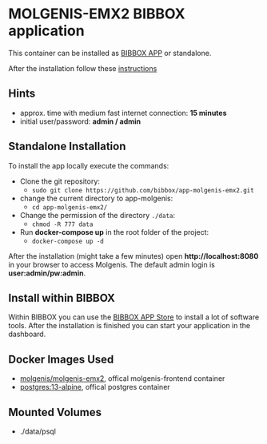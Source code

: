 # MOLGENIS-EMX2 BIBBOX application

This container can be installed as [BIBBOX APP](http://bibbox.readthedocs.io/en/latest/admin-documentation/ "BIBBOX App Store") or standalone.
 
After the installation follow these [instructions](INSTALL-APP.md)

## Hints
* approx. time with medium fast internet connection: **15 minutes**
* initial user/password: **admin / admin**

## Standalone Installation

To install the app locally execute the commands:
* Clone the git repository: 
  * `sudo git clone https://github.com/bibbox/app-molgenis-emx2.git`
* change the current directory to app-molgenis: 
  * `cd app-molgenis-emx2/` 
* Change the permission of the directory `./data`: 
  * `chmod -R 777 data`
* Run **docker-compose up** in the root folder of the project: 
  * `docker-compose up -d`
 
After the installation (might take a few minutes) open **http://localhost:8080** in your browser to access Molgenis.
The default admin login is **user:admin/pw:admin**.

## Install within BIBBOX

Within BIBBOX you can use the [BIBBOX APP Store](http://bibbox.readthedocs.io/en/latest/admin-documentation/ "BIBBOX App Store") to install a lot of software tools. After the installation is finished you can start your application in the dashboard.

## Docker Images Used
 * [molgenis/molgenis-emx2](https://hub.docker.com/r/molgenis/molgenis-emx2), offical molgenis-frontend container 
 * [postgres:13-alpine](https://hub.docker.com/_/postgres), offical postgres container
 
## Mounted Volumes
* ./data/psql
